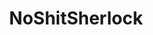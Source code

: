 ---
title: NoShitSherlock
crosslinks:
- autotldr
- youtubot
- youtubefactsbot
- circlejerkcopypasta
- islam
- WhyICorrectBryanPCox
- pol
- Alabama
- OutOfTheLoop
- worldnews
- todayilearned
- ShitAmericansSay
- science
- MensRights
- SubredditDrama
- news
- shitcomment
- Conservative
- unitedkingdom
- nottheonion
---